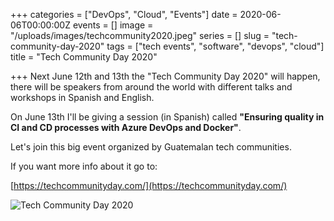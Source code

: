 +++
categories = ["DevOps", "Cloud", "Events"]
date = 2020-06-06T00:00:00Z
events = []
image = "/uploads/images/techcommunity2020.jpeg"
series = []
slug = "tech-community-day-2020"
tags = ["tech events", "software", "devops", "cloud"]
title = "Tech Community Day 2020"

+++
Next June 12th and 13th the "Tech Community Day 2020" will happen, there will be speakers from around the world with different talks and workshops in Spanish and English.

On June 13th I'll be giving a session (in Spanish) called **"Ensuring quality in CI and CD processes with Azure DevOps and Docker"**.

Let's join this big event organized by Guatemalan tech communities.

If you want more info about it go to:

[https://techcommunityday.com/](https://techcommunityday.com/)

![Tech Community Day 2020](/images/techcommunity2020.jpeg)